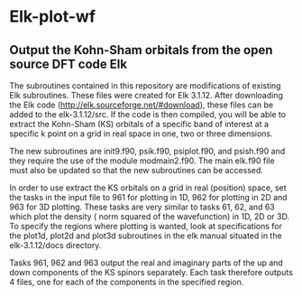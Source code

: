 # Elk-plot-wf
## Output the Kohn-Sham orbitals from the open source DFT code Elk

The subroutines contained in this repository are modifications of existing Elk subroutines. These files were created for Elk 3.1.12. After downloading the Elk code (http://elk.sourceforge.net/#download), these files can be added to the elk-3.1.12/src. If the code is then compiled, you will be able to extract the Kohn-Sham (KS) orbitals of a specific band of interest at a specific k point on a grid in real space in one, two or three dimensions.

The new subroutines are init9.f90, psik.f90, psiplot.f90, and psish.f90 and they require the use of the module modmain2.f90. The main elk.f90 file must also be updated so that the new subroutines can be accessed.

In order to use extract the KS orbitals on a grid in real (position) space, set the tasks in the input file to 961 for plotting in 1D, 962 for plotting in 2D and 963 for 3D plotting. These tasks are very similar to tasks 61, 62, and 63 which plot the density ( norm squared of the wavefunction) in 1D, 2D or 3D. To specify the regions where plotting is wanted, look at specifications for the plot1d, plot2d and plot3d subroutines in the elk manual situated in the elk-3.1.12/docs directory. 

Tasks 961, 962 and 963 output the real and imaginary parts of the up and down components of the KS spinors separately. Each task therefore outputs 4 files, one for each of the components in the specified region.  
